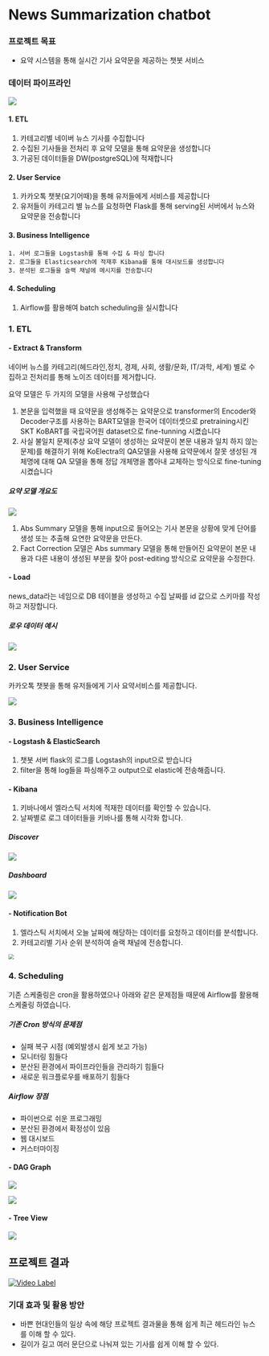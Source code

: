 # News Summarization chatbot

### 프로젝트 목표

- 요약 시스템을 통해 실시간 기사 요약문을 제공하는 챗봇 서비스

  

### 데이터 파이프라인

![](/news-summary/image/chatbot.png)

#### 1. ETL

1. 카테고리별 네이버 뉴스 기사를 수집합니다
2. 수집된 기사들을 전처리 후 요약 모델을 통해  요약문을 생성합니다
3. 가공된 데이터들을 DW(postgreSQL)에 적재합니다

#### 2.  User Service

1. 카카오톡 챗봇(요기어때)을 통해 유저들에게 서비스를 제공합니다
2. 유저들이 카테고리 별 뉴스를 요청하면 Flask를 통해 serving된 서버에서 뉴스와 요약문을 전송합니다

#### 3. Business Intelligence

 	1. 서버 로그들을 Logstash를 통해 수집 & 파싱 합니다
 	2. 로그들을 Elasticsearch에 적재후 Kibana를 통해 대시보드를 생성합니다
 	3. 분석된 로그들을 슬랙 채널에 메시지를 전송합니다

#### 4. Scheduling

1. Airflow를 활용해여 batch scheduling을 실시합니다



### 1. ETL

#### - Extract & Transform

네이버 뉴스를 카테고리(헤드라인,정치, 경제, 사회, 생활/문화, IT/과학, 세계) 별로 수집하고 전처리를 통해 노이즈 데이터를 제거합니다. 

요약 모델은 두 가지의 모델을 사용해 구성했습다

1. 본문을 입력했을 때 요약문을 생성해주는 요약문으로 transformer의 Encoder와 Decoder구조를 사용하는 BART모델을 한국어 데이터셋으로 pretraining시킨 SKT KoBART를 국립국어원 dataset으로 fine-tunning 시켰습니다
2. 사실 불일치 문제(추상 요약 모델이 생성하는 요약문이 본문 내용과 일치 하지 않는 문제)를 해결하기 위해 KoElectra의 QA모델을 사용해 요약문에서 잘못 생성된 개체명에 대해 QA 모델을 통해 정답 개체명을 뽑아내 교체하는 방식으로  fine-tuning 시켰습니다

##### 요약 모델 개요도 

![](/news-summary/image/summary_model.png)

1. Abs Summary 모델을 통해 input으로 들어오는 기사 본문을 상황에 맞게 단어를 생성 또는 추출해 요연한 요약문을 만든다.
2. Fact Correction 모델은 Abs summary 모델을 통해 만들어진 요약문이 본문 내용과 다른 내용이 생성된 부분을 찾아 post-editing 방식으로 요약문을 수정한다.

#### - Load

news_data라는 네임으로 DB 테이블을 생성하고 수집 날짜를 id 값으로 스키마를 작성하고 저장합니다.

##### 로우 데이터 예시

![](/news-summary/image/postgre.png)



### 2. User Service

카카오톡 챗봇을 통해 유저들에게 기사 요약서비스를 제공합니다.

![](/news-summary/image/example.png) 



### 3. Business Intelligence

#### - Logstash & ElasticSearch

1. 챗봇 서버 flask의 로그를 Logstash의  input으로 받습니다
2. filter을 통해 log들을 파싱해주고 output으로 elastic에 전송해줍니다.

#### - Kibana

1. 키바나에서 엘라스틱 서치에 적재한 데이터를 확인할 수 있습니다.
2. 날짜별로 로그 데이터들을 키바나를 통해 시각화 합니다.

##### Discover

![](/news-summary/image/kibana2.png)

##### Dashboard

![](/news-summary/image/kibana.png)

#### - Notification Bot

1. 엘라스틱 서치에서 오늘 날짜에 해당하는 데이터를 요청하고 데이터를 분석합니다.
2. 카테고리별 기사 순위 분석하여 슬랙 채널에 전송합니다.

<img src="/news-summary/image/slack.png" style="zoom: 67%;" /> 



### 4. Scheduling

기존 스케줄링은 cron을 활용하였으나 아래와 같은 문제점들 때문에 Airflow를 활용해 스케줄링 하였습니다.

##### 기존 Cron 방식의 문제점

- 실패 복구 시점 (예외발생시 쉽게 보고 가능)
- 모니터링 힘들다
- 분산된 환경에서 파이프라인들을 관리하기 힘들다
- 새로운 워크플로우를 배포하기 힘들다

##### Airflow 장점

- 파이썬으로 쉬운 프로그래밍
- 분산된 환경에서 확정성이 있음
- 웹 대시보드
- 커스터마이징

#### - DAG Graph

![](/news-summary/image/dag1.png)

![](C:\Users\HOON\Desktop\chatbot\news-summary\image\dag2.png)

#### - Tree View

![](/news-summary/image/tres.png)

## 프로젝트 결과

[![Video Label](http://img.youtube.com/vi/y3klQg9euP0/0.jpg)](https://www.youtube.com/watch?v=y3klQg9euP0)



### 기대 효과 및 활용 방안 

- 바쁜 현대인들의 일상 속에 해당 프로젝트 결과물을 통해 쉽게 최근 헤드라인  뉴스를 이해 할 수 있다.
- 길이가 길고 여러 문단으로 나눠져 있는 기사를 쉽게 이해 할 수 있다.
